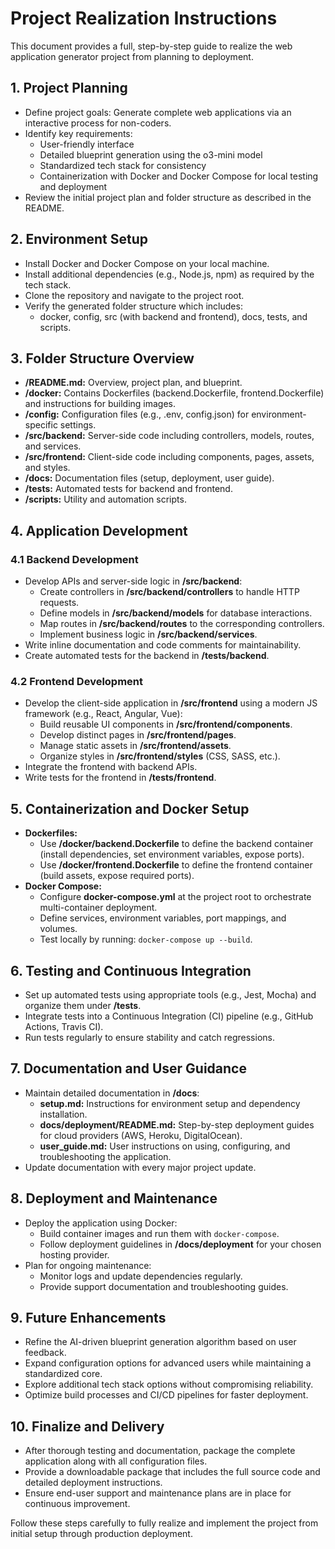 # Project Realization Instructions

This document provides a full, step-by-step guide to realize the web application generator project from planning to deployment.

## 1. Project Planning
- Define project goals: Generate complete web applications via an interactive process for non-coders.
- Identify key requirements:
  - User-friendly interface
  - Detailed blueprint generation using the o3-mini model
  - Standardized tech stack for consistency
  - Containerization with Docker and Docker Compose for local testing and deployment
- Review the initial project plan and folder structure as described in the README.

## 2. Environment Setup
- Install Docker and Docker Compose on your local machine.
- Install additional dependencies (e.g., Node.js, npm) as required by the tech stack.
- Clone the repository and navigate to the project root.
- Verify the generated folder structure which includes:
  - docker, config, src (with backend and frontend), docs, tests, and scripts.

## 3. Folder Structure Overview
- **/README.md:** Overview, project plan, and blueprint.
- **/docker:** Contains Dockerfiles (backend.Dockerfile, frontend.Dockerfile) and instructions for building images.
- **/config:** Configuration files (e.g., .env, config.json) for environment-specific settings.
- **/src/backend:** Server-side code including controllers, models, routes, and services.
- **/src/frontend:** Client-side code including components, pages, assets, and styles.
- **/docs:** Documentation files (setup, deployment, user guide).
- **/tests:** Automated tests for backend and frontend.
- **/scripts:** Utility and automation scripts.

## 4. Application Development

### 4.1 Backend Development
- Develop APIs and server-side logic in **/src/backend**:
  - Create controllers in **/src/backend/controllers** to handle HTTP requests.
  - Define models in **/src/backend/models** for database interactions.
  - Map routes in **/src/backend/routes** to the corresponding controllers.
  - Implement business logic in **/src/backend/services**.
- Write inline documentation and code comments for maintainability.
- Create automated tests for the backend in **/tests/backend**.

### 4.2 Frontend Development
- Develop the client-side application in **/src/frontend** using a modern JS framework (e.g., React, Angular, Vue):
  - Build reusable UI components in **/src/frontend/components**.
  - Develop distinct pages in **/src/frontend/pages**.
  - Manage static assets in **/src/frontend/assets**.
  - Organize styles in **/src/frontend/styles** (CSS, SASS, etc.).
- Integrate the frontend with backend APIs.
- Write tests for the frontend in **/tests/frontend**.

## 5. Containerization and Docker Setup
- **Dockerfiles:**
  - Use **/docker/backend.Dockerfile** to define the backend container (install dependencies, set environment variables, expose ports).
  - Use **/docker/frontend.Dockerfile** to define the frontend container (build assets, expose required ports).
- **Docker Compose:**
  - Configure **docker-compose.yml** at the project root to orchestrate multi-container deployment.
  - Define services, environment variables, port mappings, and volumes.
  - Test locally by running: `docker-compose up --build`.

## 6. Testing and Continuous Integration
- Set up automated tests using appropriate tools (e.g., Jest, Mocha) and organize them under **/tests**.
- Integrate tests into a Continuous Integration (CI) pipeline (e.g., GitHub Actions, Travis CI).
- Run tests regularly to ensure stability and catch regressions.

## 7. Documentation and User Guidance
- Maintain detailed documentation in **/docs**:
  - **setup.md:** Instructions for environment setup and dependency installation.
  - **docs/deployment/README.md:** Step-by-step deployment guides for cloud providers (AWS, Heroku, DigitalOcean).
  - **user_guide.md:** User instructions on using, configuring, and troubleshooting the application.
- Update documentation with every major project update.

## 8. Deployment and Maintenance
- Deploy the application using Docker:
  - Build container images and run them with `docker-compose`.
  - Follow deployment guidelines in **/docs/deployment** for your chosen hosting provider.
- Plan for ongoing maintenance:
  - Monitor logs and update dependencies regularly.
  - Provide support documentation and troubleshooting guides.

## 9. Future Enhancements
- Refine the AI-driven blueprint generation algorithm based on user feedback.
- Expand configuration options for advanced users while maintaining a standardized core.
- Explore additional tech stack options without compromising reliability.
- Optimize build processes and CI/CD pipelines for faster deployment.

## 10. Finalize and Delivery
- After thorough testing and documentation, package the complete application along with all configuration files.
- Provide a downloadable package that includes the full source code and detailed deployment instructions.
- Ensure end-user support and maintenance plans are in place for continuous improvement.

Follow these steps carefully to fully realize and implement the project from initial setup through production deployment. 
